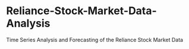 # Reliance-Stock-Market-Data-Analysis
Time Series Analysis and Forecasting of the Reliance Stock Market Data 
